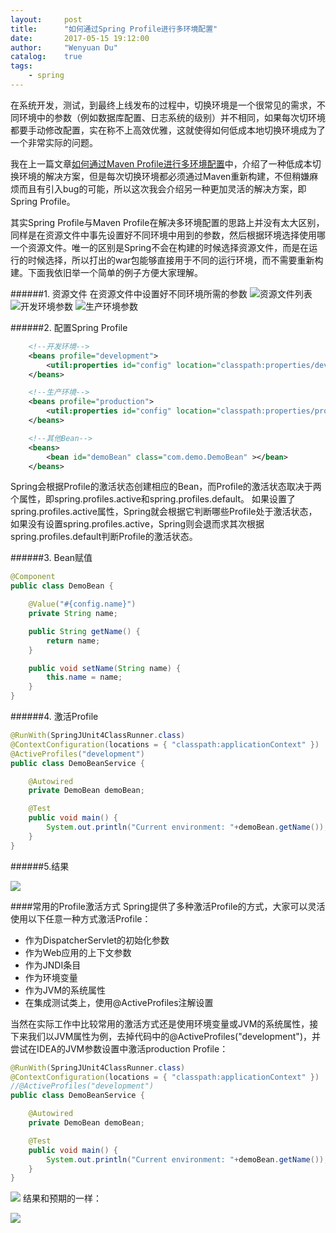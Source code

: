 ```yaml
---
layout:     post
title:      "如何通过Spring Profile进行多环境配置"
date:       2017-05-15 19:12:00
author:     "Wenyuan Du"
catalog: 	true
tags:
    - spring
---
```


在系统开发，测试，到最终上线发布的过程中，切换环境是一个很常见的需求，不同环境中的参数（例如数据库配置、日志系统的级别）并不相同，如果每次切环境都要手动修改配置，实在称不上高效优雅，这就使得如何低成本地切换环境成为了一个非常实际的问题。

我在上一篇文章[如何通过Maven Profile进行多环境配置](http://www.jianshu.com/p/ef38238e2258)中，介绍了一种低成本切换环境的解决方案，但是每次切换环境都必须通过Maven重新构建，不但稍嫌麻烦而且有引入bug的可能，所以这次我会介绍另一种更加灵活的解决方案，即Spring Profile。

其实Spring Profile与Maven Profile在解决多环境配置的思路上并没有太大区别，同样是在资源文件中事先设置好不同环境中用到的参数，然后根据环境选择使用哪一个资源文件。唯一的区别是Spring不会在构建的时候选择资源文件，而是在运行的时候选择，所以打出的war包能够直接用于不同的运行环境，而不需要重新构建。下面我依旧举一个简单的例子方便大家理解。

######1. 资源文件
在资源文件中设置好不同环境所需的参数
![资源文件列表](http://upload-images.jianshu.io/upload_images/3478473-bdd88be9e87042f8.png?imageMogr2/auto-orient/strip%7CimageView2/2/w/1240)
![开发环境参数](http://upload-images.jianshu.io/upload_images/3478473-f2adfc8d51e5a4fd.png?imageMogr2/auto-orient/strip%7CimageView2/2/w/1240)
![生产环境参数](http://upload-images.jianshu.io/upload_images/3478473-8930d0fc77813954.png?imageMogr2/auto-orient/strip%7CimageView2/2/w/1240)

######2. 配置Spring Profile
```xml
    <!--开发环境-->
    <beans profile="development">
        <util:properties id="config" location="classpath:properties/development/properties"/>
    </beans>

    <!--生产环境-->
    <beans profile="production">
        <util:properties id="config" location="classpath:properties/production/properties"/>
    </beans>

    <!--其他Bean-->
    <beans>
        <bean id="demoBean" class="com.demo.DemoBean" ></bean>
    </beans>
```
Spring会根据Profile的激活状态创建相应的Bean，而Profile的激活状态取决于两个属性，即spring.profiles.active和spring.profiles.default。
如果设置了spring.profiles.active属性，Spring就会根据它判断哪些Profile处于激活状态，如果没有设置spring.profiles.active，Spring则会退而求其次根据spring.profiles.default判断Profile的激活状态。

######3. Bean赋值
```java
@Component
public class DemoBean {

    @Value("#{config.name}")
    private String name;

    public String getName() {
        return name;
    }

    public void setName(String name) {
        this.name = name;
    }
}

```

######4. 激活Profile
```java
@RunWith(SpringJUnit4ClassRunner.class)
@ContextConfiguration(locations = { "classpath:applicationContext" })
@ActiveProfiles("development")
public class DemoBeanService {

    @Autowired
    private DemoBean demoBean;

    @Test
    public void main() {
        System.out.println("Current environment: "+demoBean.getName());
    }
}
```

######5.结果

![](http://upload-images.jianshu.io/upload_images/3478473-8ad1ae09a54cb465.png?imageMogr2/auto-orient/strip%7CimageView2/2/w/1240)


####常用的Profile激活方式
Spring提供了多种激活Profile的方式，大家可以灵活使用以下任意一种方式激活Profile：
- 作为DispatcherServlet的初始化参数
- 作为Web应用的上下文参数
- 作为JNDI条目
- 作为环境变量
- 作为JVM的系统属性
- 在集成测试类上，使用@ActiveProfiles注解设置

当然在实际工作中比较常用的激活方式还是使用环境变量或JVM的系统属性，接下来我们以JVM属性为例，去掉代码中的@ActiveProfiles("development")，并尝试在IDEA的JVM参数设置中激活production Profile：
```java
@RunWith(SpringJUnit4ClassRunner.class)
@ContextConfiguration(locations = { "classpath:applicationContext" })
//@ActiveProfiles("development")
public class DemoBeanService {

    @Autowired
    private DemoBean demoBean;

    @Test
    public void main() {
        System.out.println("Current environment: "+demoBean.getName());
    }
}
```

![](http://upload-images.jianshu.io/upload_images/3478473-13ef6680fffe46db.png?imageMogr2/auto-orient/strip%7CimageView2/2/w/1240)
结果和预期的一样：


![](http://upload-images.jianshu.io/upload_images/3478473-7102e3f9ddf5aea5.png?imageMogr2/auto-orient/strip%7CimageView2/2/w/1240)
